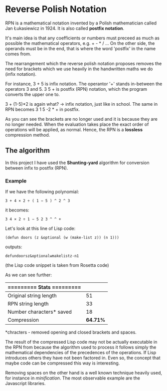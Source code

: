 # Reverse Polish Notation
RPN is a mathematical notation invented by a Polish mathematician called Jan Łukasiewicz in 1924. It is also called __postfix notation__.

It's main idea is that any coefficients or numbers must preceed as much as possible the mathematical operators, e.g. + - * / ... On the other side, the operands must be in the end,
that is where the word 'postfix' in the name comes from.

The rearrangement which the reverse polish notation proposes removes the need for brackets
which we use heavily in the handwritten maths we do (infix notation).

For instance,
3 + 5 is infix notation. The operantor '+' stands in-between the operators 3 and 5.
3 5 + is postfix (RPN) notation, which the program converts the upper one to.

3 + (1-5)\*2 is again what? -> infix notation, just like in school. The same in RPN becomes
3 1 5 -2 \* + in postfix.

As you can see the brackets are no longer used and it is because they are no longer needed.
When the evaluation takes place the exact order of operations will be applied, as normal.
Hence, the RPN is a **lossless** compression method. 


## The algorithm 
In this project I have used the **Shunting-yard** algorithm for conversion between infix to postfix (RPN).



### Example

If we have the following polynomial:
```
3 + 4 × 2 ÷ ( 1 − 5 ) ^ 2 ^ 3 
```
it becomes:

```
3 4 × 2 ÷ 1 − 5 2 3 ^ ^ +
```

Let's look at this line of Lisp code:

```
(defun doors (z &optional (w (make-list z)) (n 1)))
```

outputs:

```
defundoorsz&optionalwmakelistz-n1
```

(the Lisp code snippet is taken from Rosetta code)

As we can see further:

| ========= Stats ========= |  |
|---------------------------|--------|
| Original string length | 51 |
| RPN string length | 33 |
| Number characters* saved | 18 |
| Compression | **64.71%** |

\*chracters - removed opening and closed brackets and spaces.


The result of the compressed Lisp code may not be actually executable in the RPN from because the algorithm used to process it follows simply the mathematical dependencies of the precedences of the operations. If Lisp introduces others they have not been factored in. 
Even so, the concept that maybe code can be compressed this way is interesting.

Removing spaces on the other hand is a well known technique heavily used, for instance in *minification*. The most observable example are the Javascript libraries.